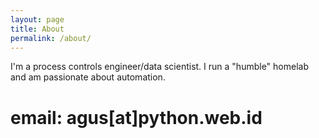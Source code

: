 ```yaml
---
layout: page
title: About
permalink: /about/
---
```


I'm a process controls engineer/data scientist. I run a "humble" homelab and am passionate about automation.

# email: agus[at]python.web.id
